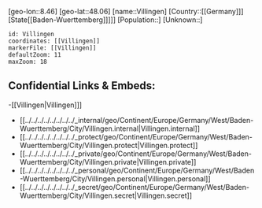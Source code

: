 ﻿---
location: [48.06,8.46]
mapzoom: [7,12] 
mapmarker: city 
type: City
tags:
- geo/City


SpocWebEntityId: 35304
isDeleted: false
confidential: public

---
[geo-lon::8.46]
[geo-lat::48.06]
[name::Villingen]
[Country::[[Germany]]]
[State[[Baden-Wuerttemberg]]]]]
[Population::]
[Unknown::]


```leaflet
id: Villingen
coordinates: [[Villingen]]
markerFile: [[Villingen]]
defaultZoom: 11 
maxZoom: 18
```


## Confidential Links & Embeds: 
-[[Villingen|Villingen]]] 
- [[../../../../../../../../_internal/geo/Continent/Europe/Germany/West/Baden-Wuerttemberg/City/Villingen.internal|Villingen.internal]] 
- [[../../../../../../../../_protect/geo/Continent/Europe/Germany/West/Baden-Wuerttemberg/City/Villingen.protect|Villingen.protect]] 
- [[../../../../../../../../_private/geo/Continent/Europe/Germany/West/Baden-Wuerttemberg/City/Villingen.private|Villingen.private]] 
- [[../../../../../../../../_personal/geo/Continent/Europe/Germany/West/Baden-Wuerttemberg/City/Villingen.personal|Villingen.personal]] 
- [[../../../../../../../../_secret/geo/Continent/Europe/Germany/West/Baden-Wuerttemberg/City/Villingen.secret|Villingen.secret]] 
